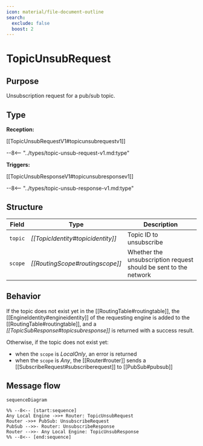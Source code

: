 ```yaml
---
icon: material/file-document-outline
search:
  exclude: false
  boost: 2
---
```


<div class="message" markdown>

# TopicUnsubRequest

## Purpose

<!-- --8<-- [start:purpose] -->
Unsubscription request for a pub/sub topic.
<!-- --8<-- [end:purpose] -->

## Type

<!-- --8<-- [start:type] -->
**Reception:**

[[TopicUnsubRequestV1#topicunsubrequestv1]]

--8<-- "../types/topic-unsub-request-v1.md:type"

**Triggers:**

[[TopicUnsubResponseV1#topicunsubresponsev1]]

--8<-- "../types/topic-unsub-response-v1.md:type"
<!-- --8<-- [end:type] -->

## Structure

| Field   | Type                            | Description                                                      |
|---------|---------------------------------|------------------------------------------------------------------|
| `topic` | *[[TopicIdentity#topicidentity]]*           | Topic ID to unsubscribe                                          |
| `scope` | *[[RoutingScope#routingscope]]* | Whether the unsubscription request should be sent to the network |

## Behavior

If the topic does not exist yet in the [[RoutingTable#routingtable]],
the [[EngineIdentity#engineidentity]] of the requesting engine is added to the [[RoutingTable#routingtable]],
and  a *[[TopicSubResponse#topicsubresponse]]* is returned with a success result.

Otherwise, if the topic does not exist yet:

- when the `scope` is *LocalOnly*, an error is returned
- when the `scope` is *Any*, the [[Router#router]] sends a [[SubscribeRequest#subscriberequest]] to [[PubSub#pubsub]]

## Message flow

<!-- --8<-- [start:messages] -->
```mermaid
sequenceDiagram

%% --8<-- [start:sequence]
Any Local Engine ->>+ Router: TopicUnsubRequest
Router ->>+ PubSub: UnsubscribeRequest
PubSub -->>- Router: UnsubscribeResponse
Router -->>- Any Local Engine: TopicUnsubResponse
%% --8<-- [end:sequence]
```
<!-- --8<-- [end:messages] -->

</div>
